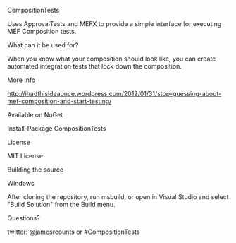 CompositionTests

Uses ApprovalTests and MEFX to provide a simple interface for executing MEF Composition tests.

What can it be used for?

When you know what your composition should look like, you can create automated integration tests that lock down the composition.

More Info

http://ihadthisideaonce.wordpress.com/2012/01/31/stop-guessing-about-mef-composition-and-start-testing/

Available on NuGet

Install-Package CompositionTests

License

MIT License

Building the source

Windows

After cloning the repository, run msbuild, or open in Visual Studio and select "Build Solution" from the Build menu.

Questions?

twitter: @jamesrcounts or #CompositionTests
